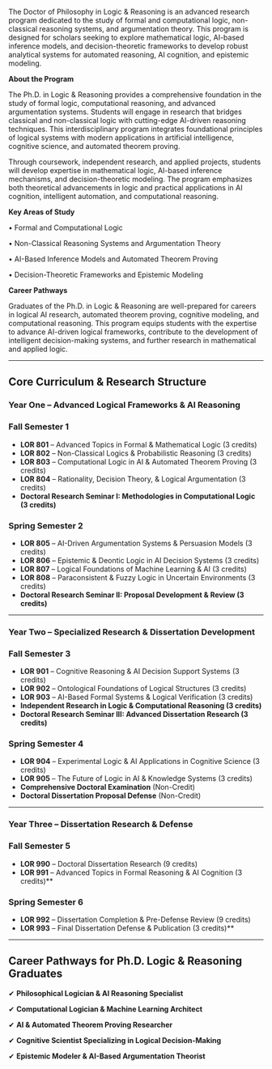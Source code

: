 The Doctor of Philosophy in Logic & Reasoning is an advanced research program dedicated to the study of formal and computational logic, non-classical reasoning systems, and argumentation theory. This program is designed for scholars seeking to explore mathematical logic, AI-based inference models, and decision-theoretic frameworks to develop robust analytical systems for automated reasoning, AI cognition, and epistemic modeling.

**About the Program**

The Ph.D. in Logic & Reasoning provides a comprehensive foundation in the study of formal logic, computational reasoning, and advanced argumentation systems. Students will engage in research that bridges classical and non-classical logic with cutting-edge AI-driven reasoning techniques. This interdisciplinary program integrates foundational principles of logical systems with modern applications in artificial intelligence, cognitive science, and automated theorem proving.

Through coursework, independent research, and applied projects, students will develop expertise in mathematical logic, AI-based inference mechanisms, and decision-theoretic modeling. The program emphasizes both theoretical advancements in logic and practical applications in AI cognition, intelligent automation, and computational reasoning.

**Key Areas of Study**

•	Formal and Computational Logic

•	Non-Classical Reasoning Systems and Argumentation Theory

•	AI-Based Inference Models and Automated Theorem Proving

•	Decision-Theoretic Frameworks and Epistemic Modeling

**Career Pathways**

Graduates of the Ph.D. in Logic & Reasoning are well-prepared for careers in logical AI research, automated theorem proving, cognitive modeling, and computational reasoning. This program equips students with the expertise to advance AI-driven logical frameworks, contribute to the development of intelligent decision-making systems, and further research in mathematical and applied logic.

---

## **Core Curriculum & Research Structure**

### **Year One – Advanced Logical Frameworks & AI Reasoning**

### **Fall Semester 1**

- **LOR 801** – Advanced Topics in Formal & Mathematical Logic (3 credits)
- **LOR 802** – Non-Classical Logics & Probabilistic Reasoning (3 credits)
- **LOR 803** – Computational Logic in AI & Automated Theorem Proving (3 credits)
- **LOR 804** – Rationality, Decision Theory, & Logical Argumentation (3 credits)
- **Doctoral Research Seminar I: Methodologies in Computational Logic (3 credits)**

### **Spring Semester 2**

- **LOR 805** – AI-Driven Argumentation Systems & Persuasion Models (3 credits)
- **LOR 806** – Epistemic & Deontic Logic in AI Decision Systems (3 credits)
- **LOR 807** – Logical Foundations of Machine Learning & AI (3 credits)
- **LOR 808** – Paraconsistent & Fuzzy Logic in Uncertain Environments (3 credits)
- **Doctoral Research Seminar II: Proposal Development & Review (3 credits)**

---

### **Year Two – Specialized Research & Dissertation Development**

### **Fall Semester 3**

- **LOR 901** – Cognitive Reasoning & AI Decision Support Systems (3 credits)
- **LOR 902** – Ontological Foundations of Logical Structures (3 credits)
- **LOR 903** – AI-Based Formal Systems & Logical Verification (3 credits)
- **Independent Research in Logic & Computational Reasoning (3 credits)**
- **Doctoral Research Seminar III: Advanced Dissertation Research (3 credits)**

### **Spring Semester 4**

- **LOR 904** – Experimental Logic & AI Applications in Cognitive Science (3 credits)
- **LOR 905** – The Future of Logic in AI & Knowledge Systems (3 credits)
- **Comprehensive Doctoral Examination** (Non-Credit)
- **Doctoral Dissertation Proposal Defense** (Non-Credit)

---

### **Year Three – Dissertation Research & Defense**

### **Fall Semester 5**

- **LOR 990** – Doctoral Dissertation Research (9 credits)
- **LOR 991** – Advanced Topics in Formal Reasoning & AI Cognition (3 credits)**

### **Spring Semester 6**

- **LOR 992** – Dissertation Completion & Pre-Defense Review (9 credits)
- **LOR 993** – Final Dissertation Defense & Publication (3 credits)**

---

## **Career Pathways for Ph.D. Logic & Reasoning Graduates**

✔ **Philosophical Logician & AI Reasoning Specialist**

✔ **Computational Logician & Machine Learning Architect**

✔ **AI & Automated Theorem Proving Researcher**

✔ **Cognitive Scientist Specializing in Logical Decision-Making**

✔ **Epistemic Modeler & AI-Based Argumentation Theorist**